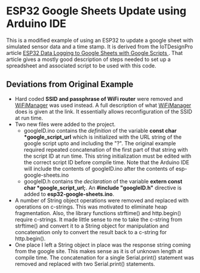 # ESP32 Google Sheets Update using Arduino IDE

This is a modified example of using an ESP32 to update a google sheet with simulated sensor data and a time stamp.
It is derived from the IoTDesignPro article 
[ESP32 Data Logging to Google Sheets with Google Scripts ](https://iotdesignpro.com/articles/esp32-data-logging-to-google-sheets-with-google-scripts).
That article gives a mostly good description of steps needed to set up a spreadsheet and associated script to be used with this code.

## Deviations from Original Example

* Hard coded **SSID and passphrase of WiFi router** were removed and [WiFiManager](https://github.com/tzapu/WiFiManager) was used instead. A full description
  of what [WiFiManager](https://github.com/tzapu/WiFiManager) does is given at the link. It essentially allows reconfiguration of the SSID at run time. 
* Two new files were added to the project.
    * googleID.ino contains the *definition* of the variable **const char \*google_script_url** which is initialized with the URL string of the google 
	  script upto and including the "?". The original example required repeated concatenation of the first part of that string with the script ID  at run time. 
	  This string initialization must be edited with the correct script ID before compile time. Note that the Arduino IDE will include the contents of 
	  googleID.ino after the contents of esp-google-sheets.ino
	* googleID.h contains the *declaration*  of the variable **extern const char \*google_script_url;**. An **\#include "googleID.h"** directive is 
	  added to **esp32-google-sheets.ino**.
* A number of String object operations were removed and replaced with operations on c-strings. This was motivated to eliminate heap fragmentation. Also,
  the library functions strftime() and http.begin() require c-strings. It made little sense to me to take the c-string from strftime() and convert it to
  a String object for manipulation and concatenation only to convert the result back to a c-string for http.begin().
* One place I left a String object in place was the response string coming from the google site. This makes sense as it is of unknown length at compile time. 
  The concatenation for a single Serial.print() statement was removed and replaced with two Serial.print() statements.
  
